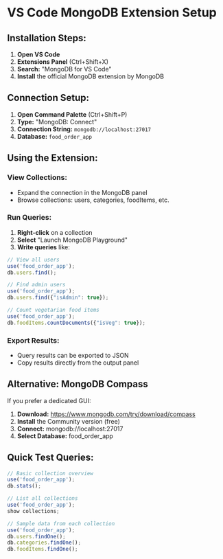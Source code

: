 # VS Code MongoDB Extension Setup

## Installation Steps:
1. **Open VS Code**
2. **Extensions Panel** (Ctrl+Shift+X)
3. **Search:** "MongoDB for VS Code"
4. **Install** the official MongoDB extension by MongoDB

## Connection Setup:
1. **Open Command Palette** (Ctrl+Shift+P)
2. **Type:** "MongoDB: Connect"
3. **Connection String:** `mongodb://localhost:27017`
4. **Database:** `food_order_app`

## Using the Extension:

### View Collections:
- Expand the connection in the MongoDB panel
- Browse collections: users, categories, foodItems, etc.

### Run Queries:
1. **Right-click** on a collection
2. **Select** "Launch MongoDB Playground"
3. **Write queries** like:

```javascript
// View all users
use('food_order_app');
db.users.find();

// Find admin users
use('food_order_app');
db.users.find({"isAdmin": true});

// Count vegetarian food items
use('food_order_app');
db.foodItems.countDocuments({"isVeg": true});
```

### Export Results:
- Query results can be exported to JSON
- Copy results directly from the output panel

## Alternative: MongoDB Compass
If you prefer a dedicated GUI:
1. **Download:** https://www.mongodb.com/try/download/compass
2. **Install** the Community version (free)
3. **Connect:** mongodb://localhost:27017
4. **Select Database:** food_order_app

## Quick Test Queries:
```javascript
// Basic collection overview
use('food_order_app');
db.stats();

// List all collections
use('food_order_app');
show collections;

// Sample data from each collection
use('food_order_app');
db.users.findOne();
db.categories.findOne();
db.foodItems.findOne();
```